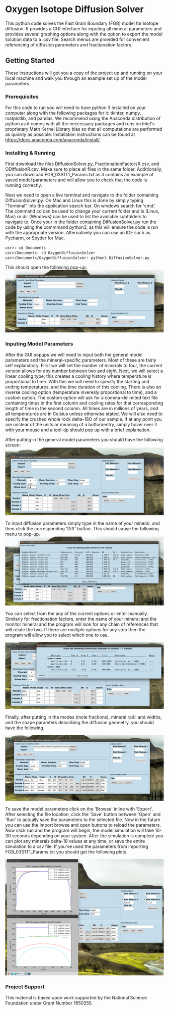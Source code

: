 # Oxygen Isotope Diffusion Solver

This python code solves the Fast Grain Boundary (FGB) model for isotope diffusion. It provides a GUI interface for inputing all mineral parameters and provides several graphing options along with the option to export the model solution data to a .csv file. Search menus are provided for convenient referencing of diffusion parameters and fractionation factors.

## Getting Started

These instructions will get you a copy of the project up and running on your local machine and walk you through an example set up of the model parameters.

### Prerequisites

For this code to run you will need to have python 3 installed on your computer along with the following packages for it: tkinter, numpy, matplotlib, and pandas. We recommend using the Anaconda distribution of python as it comes with all the neccessary packages and runs on Intel's proprietary Math Kernel Library blas so that all computations are performed as quickly as possible. Installation instructions can be found at https://docs.anaconda.com/anaconda/install/.

### Installing & Running

First download the files DiffusionSolver.py, FractionationFactorsR.csv, and ODiffusionR.csv. Make sure to place all files in the same folder. Additionally, you can download FGB_03S1T1_Params.txt as it contains an example of saved model parameters and will allow you to check that the code is running correctly.

Next we need to open a live terminal and navigate to the folder containing DiffusionSolver.py. On Mac and Linux this is done by simply typing "Terminal" into the application search bar. On windows search for 'cmd.' The command cd can be used to change your current folder and ls (Linux, Mac) or dir (Windows) can be used to list the available subfolders to navigate to. Once your in the folder containing DiffusionSolver.py run the code by using the commmand python3, as this will ensure the code is run with the appropriate version. Alternatively you can use an IDE such as Pycharm, or Spyder for Mac.

```
usr>: cd Documents
usr>/Documents: cd OxygenDiffusionSolver
usr>/Documents/OxygenDiffusionSolver: python3 DiffusionSolver.py
```
This should open the following pop-up:
![alt text](Screenshots/Screen01-maingui.png "")

### Inputing Model Parameters

After the GUI popups we will need to input both the general model parameters and the mineral-specific parameters. Most of these are fairly self explanatory. First we will set the number of minerals to four, the current version allows for any number between two and eight. Next, we will select a linear cooling type; this creates a cooling history where temperature is proportional to time. With this we will need to specify the starting and ending temperatures, and the time duration of this cooling. There is also an inverse cooling option (temperature inveresly proportional to time), and a custom option. The custom option will ask for a comma-delimited text file containing times in the first column and cooling rates for that corresponding length of time in the second column. All times are in millions of years, and all temperatures are in Celsius unless otherwise stated. We will also need to specify the crushed whole rock delta-18O of our sample. If at any point you are unclear of the units or meaning of a button/entry, simply hover over it with your mouse and a tool-tip should pop up with a brief explanation.

After putting in the general model parameters you should have the following screen:
![alt text](Screenshots/Screen02-mainparams.png "")

To input diffusion parameters simply type in the name of your mineral, and then click the corresponding 'Diff' button. This should cause the following menu to pop-up. 
![alt text](Screenshots/Screen03-diffusion.png "")

You can select from the any of the current options or enter manually. Similarly for fractionation factors, enter the name of your mineral and the monitor mineral and the program will look for any chain of references that will relate the two. If there are multiple options for any step then the program will allow you to select which one to use.

![alt text](Screenshots/Screen04-frac.png "")

Finally, after putting in the modes (mole fractions), mineral radii and widths, and the shape paramters describing the diffusion geometry, you should have the following.

![alt text](Screenshots/Screen05-allparams.png "")

To save the model parameters click on the 'Browse' inline with 'Export'. After selecting the file location, click the 'Save' button between 'Open' and 'Run' to actually save the parameters to the selected file. Now in the future you can use the import browse and open buttons to reload the parameters. Now click run and the program will begin, the model simulation will take 10-30 seconds depending on your system. After the simulation is complete you can plot any minerals delta-18 values at any time, or save the entire simulation to a csv file. If you've used the parameters from importing FGB_03S1T1_Params.txt you should get the following plots. 

![alt text](Screenshots/Screen06-modeloutput.png "")


### Project Support
 This material is based upon work supported by the National Science Foundation under Grant Number 1650355.

